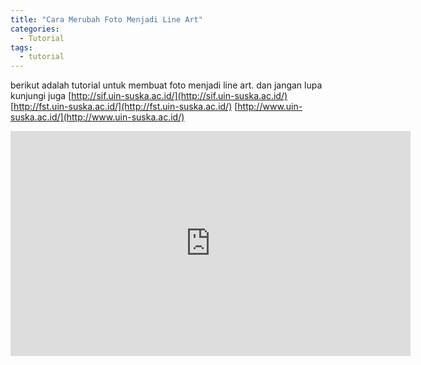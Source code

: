 ```yaml
---
title: "Cara Merubah Foto Menjadi Line Art"
categories:
  - Tutorial
tags:
  - tutorial
---
```


berikut adalah tutorial untuk membuat foto menjadi line art. dan jangan lupa kunjungi juga 
 [http://sif.uin-suska.ac.id/](http://sif.uin-suska.ac.id/)
[http://fst.uin-suska.ac.id/](http://fst.uin-suska.ac.id/)
[http://www.uin-suska.ac.id/](http://www.uin-suska.ac.id/)

<iframe width="640" height="360" src="https://www.youtube-nocookie.com/embed/v=gZIEDMNTZGE?controls=0&amp;showinfo=0" frameborder="0" allowfullscreen></iframe>




